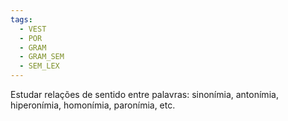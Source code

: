 ```yaml
---
tags:
  - VEST
  - POR
  - GRAM
  - GRAM_SEM
  - SEM_LEX
---
```

Estudar relações de sentido entre palavras: sinonímia, antonímia, hiperonímia, homonímia, paronímia, etc.